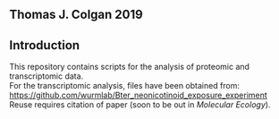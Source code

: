 ## Thomas J. Colgan 2019

## Introduction  
This repository contains scripts for the analysis of proteomic and transcriptomic data.  
For the transcriptomic analysis, files have been obtained from:  
https://github.com/wurmlab/Bter_neonicotinoid_exposure_experiment  
Reuse requires citation of paper (soon to be out in _Molecular Ecology_).  
